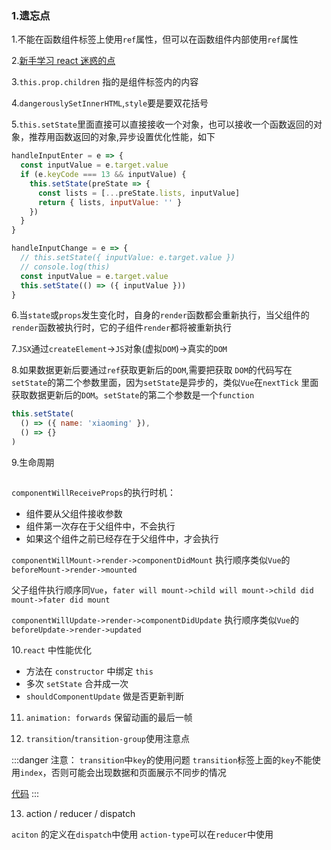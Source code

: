### 1.遗忘点

1.不能在函数组件标签上使用`ref`属性，但可以在函数组件内部使用`ref`属性

2.[新手学习 react 迷惑的点](https://mp.weixin.qq.com/s/vDcFV3LiWBEbDBhf4XZ0uw)

3.`this.prop.children` 指的是组件标签内的内容

4.`dangerouslySetInnerHTML`,`style`要是要双花括号

5.`this.setState`里面直接可以直接接收一个对象，也可以接收一个函数返回的对象，推荐用函数返回的对象,异步设置优化性能，如下

```js
handleInputEnter = e => {
  const inputValue = e.target.value
  if (e.keyCode === 13 && inputValue) {
    this.setState(preState => {
      const lists = [...preState.lists, inputValue]
      return { lists, inputValue: '' }
    })
  }
}
```

```js
handleInputChange = e => {
  // this.setState({ inputValue: e.target.value })
  // console.log(this)
  const inputValue = e.target.value
  this.setState(() => ({ inputValue }))
}
```

6.当`state`或`props`发生变化时，自身的`render`函数都会重新执行，当父组件的`render`函数被执行时，它的子组件`render`都将被重新执行

7.`JSX`通过`createElement`->`JS`对象(虚拟`DOM`)->真实的`DOM`

8.如果数据更新后要通过`ref`获取更新后的`DOM`,需要把获取 `DOM`的代码写在`setState`的第二个参数里面，因为`setState`是异步的，类似`Vue`在`nextTick`
里面获取数据更新后的`DOM`。`setState`的第二个参数是一个`function`

```js
this.setState(
  () => ({ name: 'xiaoming' }),
  () => {}
)
```

9.生命周期

<img :src="$withBase('/assets/react-lifecycle.png')">

`componentWillReceiveProps`的执行时机：

- 组件要从父组件接收参数
- 组件第一次存在于父组件中，不会执行
- 如果这个组件之前已经存在于父组件中，才会执行

`componentWillMount->render->componentDidMount` 执行顺序类似`Vue`的`beforeMount->render->mounted`

父子组件执行顺序同`Vue`，`fater will mount->child will mount->child did mount->fater did mount`

`componentWillUpdate->render->componentDidUpdate` 执行顺序类似`Vue`的`beforeUpdate->render->updated`

10.`react` 中性能优化

- 方法在 `constructor` 中绑定 `this`
- 多次 `setState` 合并成一次
- `shouldComponentUpdate` 做是否更新判断

11. `animation: forwards` 保留动画的最后一帧

12. `transition`/`transition-group`使用注意点

:::danger 注意： `transition`中`key`的使用问题
`transition`标签上面的`key`不能使用`index`，否则可能会出现数据和页面展示不同步的情况

[代码](https://github.com/luoxuzhi/brief-book/blob/master/src/TodoList.js)
:::

13. action / reducer / dispatch

`aciton` 的定义在`dispatch`中使用 `action-type`可以在`reducer`中使用
